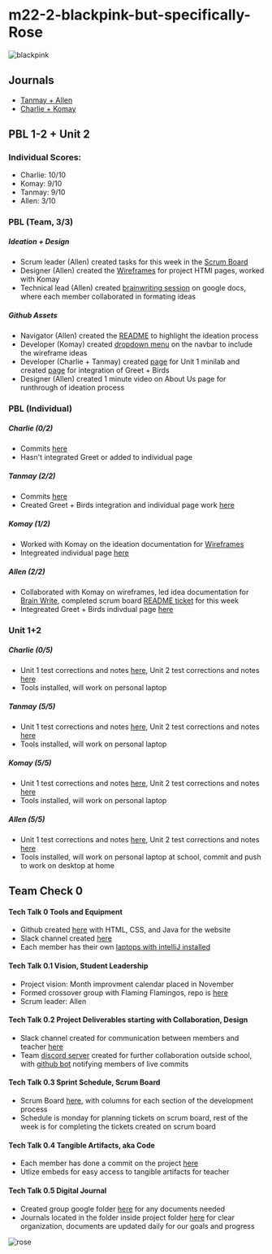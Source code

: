 # m22-2-blackpink-but-specifically-Rose
![blackpink](https://files.catbox.moe/l2zri1.png)
## Journals
- [Tanmay + Allen](https://docs.google.com/document/d/15Ekpi-FsKLaUle2gp-GgvUfvluW4ak22zdcleXAWpAk/edit?usp=sharing)
- [Charlie + Komay](https://docs.google.com/document/d/1ocjpNegp6Q31gx7DX-1zUqktbTq_CuCo9r2nHG0IQWY/edit?usp=sharing)
## PBL 1-2 + Unit 2
### Individual Scores:
- Charlie: 10/10
- Komay: 9/10
- Tanmay: 9/10
- Allen: 3/10
### PBL (Team, 3/3)
##### Ideation + Design
- Scrum leader (Allen) created tasks for this week in the [Scrum Board](https://github.com/zenxha/m22-2-blackpink-but-specifically-Rose/projects/1#column-15620920)
- Designer (Allen) created the [Wireframes](https://docs.google.com/presentation/d/18mCshJ3YTV4lI6OJEvFI59Lrd4XrGqgtOw5iQhJmtbs/edit?usp=sharing) for project HTMl pages, worked with Komay
- Technical lead (Allen) created [brainwriting session](https://docs.google.com/document/d/18lFaZaopedXc487wXtfLStosBLSp5eLW73isZIXvl9A/edit?usp=sharing) on google docs, where each member collaborated in formating ideas
##### Github Assets
- Navigator (Allen) created the [README](https://github.com/zenxha/m22-2-blackpink-but-specifically-Rose/blob/main/README.md) to highlight the ideation process
- Developer (Komay) created [dropdown menu](*) on the navbar to include the wireframe ideas
- Developer (Charlie + Tanmay) created [page](*) for Unit 1 minilab and created [page](*) for integration of Greet + Birds
- Designer (Allen) created 1 minute video on About Us page for runthrough of ideation process
### PBL (Individual)
##### Charlie (0/2)
- Commits [here](*)
- Hasn't integrated Greet or added to individual page
##### Tanmay (2/2)
- Commits [here](*)
- Created Greet + Birds integration and individual page work [here](https://github.com/zenxha/m22-2-blackpink-but-specifically-Rose/blob/main/src/main/resources/templates/tanmay.html)
##### Komay (1/2)
- Worked with Komay on the ideation documentation for [Wireframes](https://docs.google.com/presentation/d/18mCshJ3YTV4lI6OJEvFI59Lrd4XrGqgtOw5iQhJmtbs/edit?usp=sharing)
- Integreated individual page [here](*)
##### Allen (2/2)
- Collaborated with Komay on wireframes, led idea documentation for [Brain Write](https://docs.google.com/document/d/18lFaZaopedXc487wXtfLStosBLSp5eLW73isZIXvl9A/edit?usp=sharing), completed scrum board [README ticket](https://github.com/zenxha/m22-2-blackpink-but-specifically-Rose/projects/1#card-67874578) for this week
- Integreated Greet + Birds indivdual page [here](https://github.com/zenxha/m22-2-blackpink-but-specifically-Rose/blob/main/src/main/resources/templates/rail.html)
### Unit 1+2
##### Charlie (0/5)
- Unit 1 test corrections and notes [here](*), Unit 2 test corrections and notes [here](*)
- Tools installed, will work on personal laptop
##### Tanmay (5/5)
- Unit 1 test corrections and notes [here](*), Unit 2 test corrections and notes [here](*)
- Tools installed, will work on personal laptop
##### Komay (5/5)
- Unit 1 test corrections and notes [here](*), Unit 2 test corrections and notes [here](*)
- Tools installed, will work on personal laptop
##### Allen (5/5)
- Unit 1 test corrections and notes [here](https://docs.google.com/document/d/1qmipHGyDbaOIvZMoPLF0j-YqNkmCWT2oY8VVVGZWofo/edit?usp=sharing), Unit 2 test corrections and notes [here](*)
- Tools installed, will work on personal laptop at school, commit and push to work on desktop at home

## Team Check 0
#### Tech Talk 0 Tools and Equipment
- Github created [here](https://github.com/zenxha/m22-2-blackpink-but-specifically-Rose) with HTML, CSS, and Java for the website
- Slack channel created [here](https://app.slack.com/client/TRDESSQ3T/C02BRKQ8T0T)
- Each member has their own [laptops with intelliJ installed](https://files.catbox.moe/qhi8gh.jpg)
#### Tech Talk 0.1 Vision, Student Leadership
- Project vision: Month improvment calendar placed in November
- Formed crossover group with Flaming Flamingos, repo is [here](https://github.com/gracele246/flamingflamingos)
- Scrum leader: Allen
#### Tech Talk 0.2 Project Deliverables starting with Collaboration, Design
- Slack channel created for communication between members and teacher [here](https://app.slack.com/client/TRDESSQ3T/C02BRKQ8T0T)
- Team [discord server](https://files.catbox.moe/4oxgir.jpeg) created for further collaboration outside school, with [github bot](https://files.catbox.moe/rvvbar.jpeg) notifying members of live commits
#### Tech Talk 0.3 Sprint Schedule, Scrum Board
- Scrum Board [here](https://github.com/zenxha/m22-2-blackpink-but-specifically-Rose/projects/1), with columns for each section of the development process
- Schedule is monday for planning tickets on scrum board, rest of the week is for completing the tickets created on scrum board
#### Tech Talk 0.4 Tangible Artifacts, aka Code
- Each member has done a commit on the project [here](https://files.catbox.moe/9fnoxf.png)
- Utlize embeds for easy access to tangible artifacts for teacher
#### Tech Talk 0.5 Digital Journal
- Created group google folder [here](https://drive.google.com/drive/folders/1xlv1ts4n4b7GrXMjDANCVuo7VxaM3QAg?usp=sharing) for any documents needed
- Journals located in the folder inside project folder [here](https://drive.google.com/drive/folders/1EXTES-m8Blcmj4bZ5cgX5l9qwrbZ38LI?usp=sharing) for clear organization, documents are updated daily for our goals and progress

![rose](https://fc-195d3.kxcdn.com/wp-content/uploads/2019/06/Rose-Fresh-Cherry-White-Dress-Inspiration-2.jpg)
